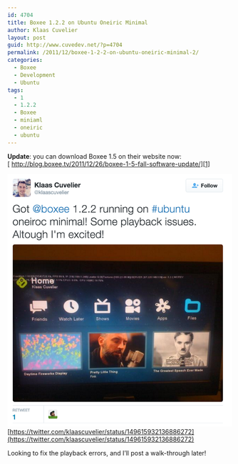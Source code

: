```yaml
---
id: 4704
title: Boxee 1.2.2 on Ubuntu Oneiric Minimal
author: Klaas Cuvelier
layout: post
guid: http://www.cuvedev.net/?p=4704
permalink: /2011/12/boxee-1-2-2-on-ubuntu-oneiric-minimal-2/
categories:
  - Boxee
  - Development
  - Ubuntu
tags:
  - 1
  - 1.2.2
  - Boxee
  - miniaml
  - oneiric
  - ubuntu
---
```

**Update**: you can download Boxee 1.5 on their website now:  
[ http://blog.boxee.tv/2011/12/26/boxee-1-5-fall-software-update/][1]


![Screenshot tweet](/public/2011/12/boxee-oneiric.png)
[https://twitter.com/klaascuvelier/status/149615932136886272](https://twitter.com/klaascuvelier/status/149615932136886272)


Looking to fix the playback errors, and I&#8217;ll post a walk-through later!

 [1]: http://blog.boxee.tv/2011/12/26/boxee-1-5-fall-software-update/ "http://blog.boxee.tv/2011/12/26/boxee-1-5-fall-software-update/"